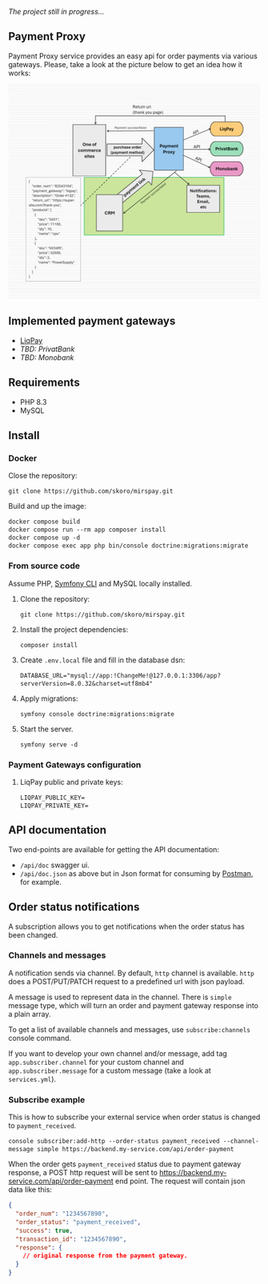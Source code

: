 _The project still in progress..._

## Payment Proxy
Payment Proxy service provides an easy api for order payments
via various gateways. Please, take a look at the picture below to get an idea how it works:

![Service scheme](./scheme.png)

## Implemented payment gateways
* [LiqPay](https://www.liqpay.ua/doc)
* _TBD: PrivatBank_
* _TBD: Monobank_

## Requirements
* PHP 8.3
* MySQL

## Install

### Docker
Close the repository:
```shell
git clone https://github.com/skoro/mirspay.git
```

Build and up the image:
```shell
docker compose build
docker compose run --rm app composer install
docker compose up -d
docker compose exec app php bin/console doctrine:migrations:migrate
```

### From source code

Assume PHP, [Symfony CLI](https://symfony.com/download) and MySQL locally installed.
1. Clone the repository:
    ```shell
    git clone https://github.com/skoro/mirspay.git
    ```
2. Install the project dependencies:
    ```shell
    composer install
    ```
3. Create `.env.local` file and fill in the database dsn:
    ```dotenv
    DATABASE_URL="mysql://app:!ChangeMe!@127.0.0.1:3306/app?serverVersion=8.0.32&charset=utf8mb4"
   ```
4. Apply migrations:
    ```shell
    symfony console doctrine:migrations:migrate
    ```
5. Start the server.
    ```shell
    symfony serve -d
    ```
   
### Payment Gateways configuration

1. LiqPay public and private keys:
   ```dotenv
   LIQPAY_PUBLIC_KEY=
   LIQPAY_PRIVATE_KEY=
   ```
   
## API documentation
Two end-points are available for getting the API documentation:
 - `/api/doc` swagger ui. 
 - `/api/doc.json`
    as above but in Json format
    for consuming by [Postman](https://www.postman.com/product/what-is-postman/), for example.

## Order status notifications
A subscription allows you to get notifications when the order status has been changed.

### Channels and messages
A notification sends via channel. By default, `http` channel is available.
`http` does a POST/PUT/PATCH request to a predefined url with  json payload.

A message is used to represent data in the channel. There is `simple` message type, which
will turn an order and payment gateway response into a plain array.

To get a list of available channels and messages, use `subscribe:channels` console command.

If you want to develop your own channel and/or message, add tag `app.subscriber.channel`
for your custom channel and `app.subscriber.message` for a custom message (take a look
at `services.yml`).

### Subscribe example
This is how to subscribe your external service when order status is changed to `payment_received`.
```shell
console subscriber:add-http --order-status payment_received --channel-message simple https://backend.my-service.com/api/order-payment
```

When the order gets `payment_received` status due to payment gateway response,
a POST http request will be sent to https://backend.my-service.com/api/order-payment end point.
The request will contain json data like this:
```json
{
  "order_num": "1234567890",
  "order_status": "payment_received",
  "success": true,
  "transaction_id": "1234567890",
  "response": {
    // original response from the payment gateway.
  }
}
```
